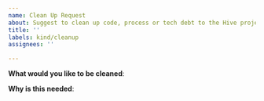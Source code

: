 ```yaml
---
name: Clean Up Request
about: Suggest to clean up code, process or tech debt to the Hive project
title: ''
labels: kind/cleanup
assignees: ''

---
```


<!-- Please only use this template for submitting clean up requests -->

**What would you like to be cleaned**:

**Why is this needed**:
